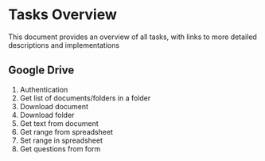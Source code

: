 # Tasks Overview

This document provides an overview of all tasks, with links to more detailed descriptions and implementations

## Google Drive
1. Authentication
2. Get list of documents/folders in a folder 
3. Download document
4. Download folder
5. Get text from document
6. Get range from spreadsheet
7. Set range in spreadsheet
8. Get questions from form

